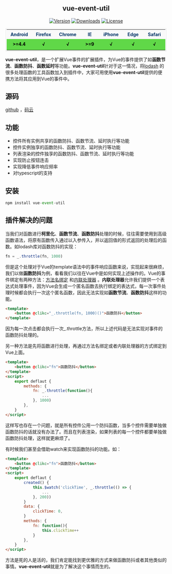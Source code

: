 <h2 align="center">vue-event-util</h2>
<p class="mydoc_api_npm-info" align="center">
            <a href="https://www.npmjs.com/package/vue-event-util"><img src="https://img.shields.io/npm/v/vue-event-util.svg" alt="Version"></a>
            <a href="https://www.npmjs.com/package/vue-event-util"><img src="https://img.shields.io/npm/dm/vue-event-util.svg" alt="Downloads"></a>
            <a href="https://www.npmjs.com/package/vue-event-util"><img src="https://img.shields.io/npm/l/vue-event-util.svg" alt="License"></a>
        </p>
<center>
    <table cellspacing="1" style="margin: 0 auto;font-size: 14px;background-color: #f9f9f9;color: #036;padding: 3px;border-radius: 4px;border: 1px solid rgba(220, 220, 220, .5);">
        <colgroup width="100" span="7" align="center"></colgroup>
        <tr style="height: 30px;">
            <th align="center">Android</td><th align="center">Firefox</td><th align="center">Chrome</td><th align="center">IE</td><th align="center">iPhone</td><th align="center">Edge</td><th align="center">Safari</td>
        </tr>
        <tr style="color: #000;line-height: 28px;font-weight: bold;">
            <td align="center" style="background-color: #60d848">>=4.4</td><td align="center" style="background-color: #60d848">√</td><td align="center" style="background-color: #60d848">√</td><td align="center" style="background-color: #60d848">>=9</td><td align="center" style="background-color: #60d848">√</td><td align="center" style="background-color: #60d848">√</td><td align="center" style="background-color: #60d848">√</td>
        </tr>
    </table>
</center>

**vue-event-util**，是一个扩展Vue事件的扩展插件，为Vue的事件提供了如**函数节流**、**函数防抖**、**函数延时**等功能。**vue-event-util**针对于这一情况，将[lodash](https://lodash.com/ "") 的很多处理函数的工具函数加入到插件中，大家可用使用**vue-event-util**提供的便携方法将其应用到Vue的事件中。

## 源码
[github](https://github.com/laden666666/vue-event-util "") ，[码云](https://gitee.com/laden666666/vue-event-util "") 


## 功能
*   控件所有实例共享的函数防抖、函数节流、延时执行等功能
*   控件实例独享的函数防抖、函数节流、延时执行等功能
*   列表渲染的控件独享的函数防抖、函数节流、延时执行等功能
*   实现防止按钮连击
*   实现降低事件响应频率
*   对typescript的支持

## 安装
```javascript
npm install vue-event-util
```

## 插件解决的问题
当我们对函数进行**柯里化**、**函数节流**、**函数防抖**处理的时候，往往需要使用到高级函数语法，将原有函数传入通过以入参传入，并以返回值的形式返回的处理后的函数。如lodash库对函数防抖的实现：

```javascript
fn = _.throttle(fn, 1000)
```
但是这个处理对于Vue的template语法中的事件响应函数来说，实现起来很麻烦，我们以做**函数防抖**为例，看看我们以往在Vue中是如何实现上述操作的。Vue的事件绑定有两种方法：[方法名绑定](https://cn.vuejs.org/v2/guide/events.html#%E4%BA%8B%E4%BB%B6%E5%A4%84%E7%90%86%E6%96%B9%E6%B3%95 "") 和[内联处理器](https://cn.vuejs.org/v2/guide/events.html#%E5%86%85%E8%81%94%E5%A4%84%E7%90%86%E5%99%A8%E4%B8%AD%E7%9A%84%E6%96%B9%E6%B3%95 "") 。**内联处理器**允许我们提供一个表达式处理事件，因为Vue会生成一个匿名函数去执行绑定的表达式，每一次事件处理时候都会执行一次这个匿名函数，因此无法实现如**函数节流**、**函数防抖**这样的功能。

```html
<template>
    <button @clikc="_.throttle(fn, 1000)()">函数防抖</button>
</template>
```
因为每一次点击都会执行一次_.throttle方法，所以上述代码是无法实现对事件的函数防抖处理的。

另一种方法是先将函数进行处理，再通过方法名绑定或者内联处理器的方式绑定到Vue上面。

```html
<template>
    <button @clikc="fn">函数防抖</button>
</template>
<script>
    export deflaut {
        methods: {
            fn: _.throttle(function(){
                ...
            }, 1000)
        },
    }
</script>
```
这样写也存在一个问题，就是所有控件公用一个防抖函数，当多个控件需要单独做函数防抖的话就没有办法了。而且在列表渲染，如果列表的每一个控件都要单独做函数防抖处理，这样就更麻烦了。

有时候我们甚至会借助watch来实现函数防抖的功能。如：

```html
<template>
    <button @clikc="fn">函数防抖</button>
</template>
<script>
    export deflaut {
        created() {
            this.$watch('clickTime', _.throttle(() => {
                ...
            }, 200))
        }
        data: {
            clickTime: 0,
        }
        methods: {
            fn: function(){
                this.clickTime++
            }
        },
    }
</script>
```
方法是死的人是活的，我们肯定能找到更优雅的方式来做函数防抖或者其他类似的事情。**vue-event-util**就是为了解决这个事情而生的。


